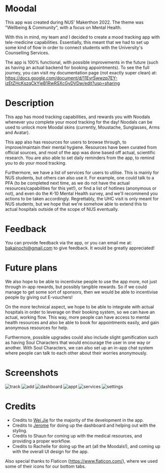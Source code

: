# Moodal

This app was created during NUS' Makerthon 2022. The theme was "Wellbeing & Community", with a focus on Mental Health.

With this in mind, my team and I decided to create a mood tracking app with tele-medicine capabilities. Essentially, this meant that we had to set up some kind of flow in order to connect students with the University's Counselling Services.

The app is 100% functional, with possible improvements in the future (such as having an actual backend for booking appointments). To see the full journey, you can visit my documentation page (not exactly super clean) at: https://docs.google.com/document/d/11EyrSwwzp7EY-izEtZHcKszqCkYjeB1RwRSXcGyDVDw/edit?usp=sharing


# Description
This app has mood tracking capabilities, and rewards you with Noodals whenever you complete your mood tracking for the day!
Noodals can be used to unlock more Moodal skins (currently, Moustache, Sunglasses, Arms and Avatar).

This app also has resources for users to browse through, to improve/maintain their mental hygiene. Resources have been curated from official sources, and most of the app was done based off actual, scientific research.
You are also able to set daily reminders from the app, to remind you to do your mood tracking.

Furthermore, we have a list of services for users to utilise. This is mainly for NUS students, but others can also use it. 
For example, one could talk to a PFA (to be completed next time, as we do not have the actual resources/capabilities for this yet!), or find a list of hotlines (anonymous or not), and even do the K-10 Mental Health survey, and we'll recommend you actions to be taken accordingly. Regrettably, the UHC visit is only meant for NUS students, but we hope that we're somehow able to extend this to actual hospitals outside of the scope of NUS eventually.


# Feedback
You can provide feedback via the app, or you can email me at: bakainochi@gmail.com to give feedback. It would be greatly appreciated!


# Future plans
We also hope to be able to incentivise people to use the app more, not just through in-app rewards, but possibly tangible rewards. So if we could manage to get some sort of sponsors, then we would be able to incentivise people by giving out E-vouchers!

On the more technical aspect, we hope to be able to integrate with actual hospitals in order to leverage on their booking system, so we can have an actual, working flow. This way, more people can have access to mental health resources and also be able to book for appointments easily, and gain anonymous resources for help.

Furthermore, possible upgrades could also include slight gamification such as having Soul Characters that would encourage the user in one way or another. With Soul Characters, we can also set up an in-app chat system where people can talk to each other about their worries anonymously.

# Screenshots
![track](https://play-lh.googleusercontent.com/fSNnBYp5uk69izqg0EUF1xaeC9Tb75hASOiOKQujyfZRO34ZyHC3RpElJqk_HoMOa6M=w720-h310-rw "Mood Tracker")
![add](https://play-lh.googleusercontent.com/OO9KSTA5aFCxUJflMvoY0--B0C3hNTewzhCqD06XyCHs4AqGCivWoouPQM0aVxXr73J8=w720-h310-rw "Mood Adding")
![dashboard](https://play-lh.googleusercontent.com/r7MIqZUhsQSZzJoDsQ-ArudhGFhC86JWjNnRaPp7cnMjWJs9xdK_iV8R5Ell3AMyLQ=w720-h310-rw "Dashboard")
![appt](https://play-lh.googleusercontent.com/cmN8Kau355Fr8PJeCOWzCLQQODSDUDHi9VnVmZW9aQOwiTnU_mAUkK5MmPI2DCAqFfbs=w720-h310-rw "PFA Appointment")
![services](https://play-lh.googleusercontent.com/VStTnHPMuG-u2_yYaPRpdv13Z5HUsV5qUyWxAfk-UJNjUnxKM1cmrtIgzvOneLXc608=w720-h310-rw "Services")
![settings](https://play-lh.googleusercontent.com/xGXoDDr9H2SLa5jxUVRFxJJlWFujhlQjoRDtyYv0C3dW9Xri3CnCCbIhrZj3QuAwwQ=w720-h310-rw "Settings")

# Credits
- Credits to [Wei Jie](https://github.com/bakano98) for the majority of the development in the app.
- Credits to [Jerome](https://github.com/jerome-neo) for doing up the dashboard and helping out with the styling.
- Credits to Shaun for coming up with the medical resources, and providing a proper workflow.
- Credits to Rachelle for doing up the art (all the Moodals!), and coming up with the overall UI design for the app.

Also special thanks to Flaticon (https://www.flaticon.com/), where we used some of their icons for our bottom tabs.
